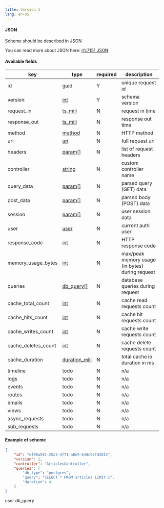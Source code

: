 ```yaml
---
title: Version 1
lang: en-US
---
```


#### JSON

Scheme should be described in JSON

You can read more about JSON here:
[rfc7151 JSON](https://tools.ietf.org/html/rfc7159)

#### Available fields

| key | type | required | description |
| --- | ---- | -------- | ----------- |
| id | [guid](types.html#guid) | Y | unique request id |
| version | [int](types.html#int) | Y | schema version |
| request_in | [ts_mili](types.html#ts-mili) | N | request in time |
| response_out | [ts_mili](types.html#ts-mili) | N | response out time |
| method | [method](types.html#method) | N | HTTP method |
| uri | [uri](types.html#uri) | N | full request uri |
| headers | [param[]](types.html#param) | N | list of request headers |
| controller | [string](types.html#string) | N | custom controller name |
| query_data | [param[]](types.html#param) | N | parsed query (GET) data |
| post_data | [param[]](types.html#param) | N | parsed body (POST) data |
| session | [param[]](types.html#param) | N | user session data |
| user | [user](types.html#user) | N | current auth user |
| response_code | [int](types.html#int) | N | HTTP response code |
| memory_usage_bytes | [int](types.html#int) | N | max/peak memory usage (in bytes) during request |
| queries | [db_query[]](types.html#db-query) | N | database queries during request |
| cache_total_count | [int](types.html#int) | N | cache read requests count |
| cache_hits_count | [int](types.html#int) | N | cache hit requests count |
| cache_writes_count | [int](types.html#int) | N | cache write requests count |
| cache_deletes_count | [int](types.html#int) | N | cache delete requests count |
| cache_duration | [duration_mili](types.html#duration-mili) | N | total cache io duration in ms |
| timeline | todo | N | n/a |
| logs | todo | N | n/a |
| events | todo | N | n/a |
| routes | todo | N | n/a |
| emails | todo | N | n/a |
| views | todo | N | n/a |
| async_requests | todo | N | n/a |
| sub_requests | todo | N | n/a |

#### Example of scheme

```json
{
    "id": "ef95a542-25a3-4f71-a0e9-640c92f43813",
    "version": 1,
    "controller": "ArticlesController",
    "queries": [
        "db_type": "postgres",
        "query": "SELECT * FROM articles LIMIT 1",
        "duration": 4
    ]
}
```

user
db_query
